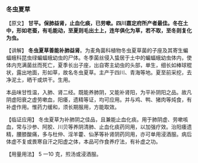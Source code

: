 ### 冬虫夏草

【原文】 **甘平。保肺益肾，止血化痰，已劳嗽。四川嘉定府所产者最佳。冬在土中，形如老蚕，有毛能动，至夏则毛出土上，连年俱化为草，若不取，至冬则复化为虫。**

【讲解】   **冬虫夏草善能补肺益肾**。为麦角菌科植物冬虫夏草菌的子座及其寄生蝙蝠蛾科昆虫绿蝙蝠蛾幼虫的尸体。冬季菌丝侵入蛰居于土中的蝙蝠蛾幼虫体内，使体内充满菌丝而死亡，夏季长出子座，出自寄主幼虫的头部，单生，细长如棒球棍状，露出地面，形如草，故名冬虫夏草。主产于四川、青海等地。夏至前采挖，去净泥土，晒干或烘干。生用。

本品味甘性温，入肺、肾二经。既能养肺阴，又能补肾阳，为平补阴阳之品。故凡阴虚阳衰之虚劳嗽血，阳痿，遗精等证，均可应用。并与鸡、鸭、猪肉等炖食，有补虚作用。惟药力缓和，须长期服用，方能取效。

【临证应用】  冬虫夏草为补肺阴之佳品，且兼能止血化痰。用于肺阴虚、劳嗽咳血，常与沙参、阿胶、川贝等养阴清肺、止血化痰药同用，以加强疗效。治阳痿遗精，腰膝酸痛，多与杜仲、淫羊藿、仙茅等补肾阴药同用，亦可单用浸酒服。病后体虚不复或畏寒自汗之阳虚之体，本品可作食养疗法，有补虚之功。

【用量用法】   5 一10 克，煎汤或浸酒服。
